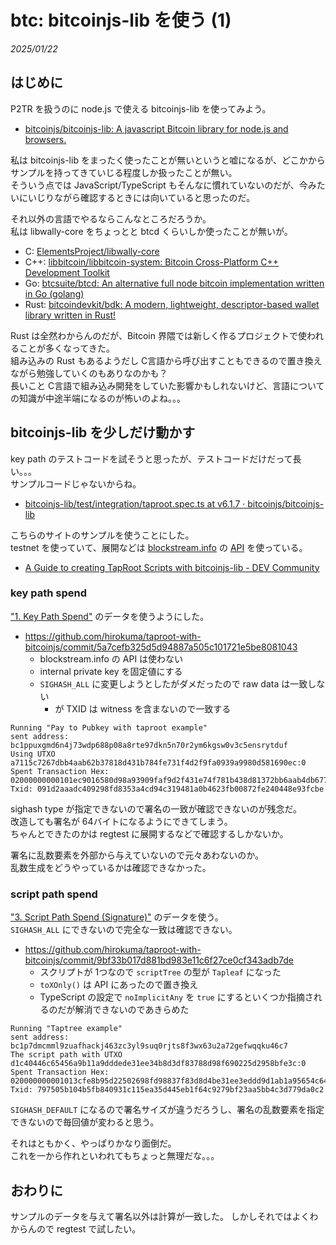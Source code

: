 # btc: bitcoinjs-lib を使う (1)

_2025/01/22_

## はじめに

P2TR を扱うのに node.js で使える bitcoinjs-lib を使ってみよう。

* [bitcoinjs/bitcoinjs-lib: A javascript Bitcoin library for node.js and browsers.](https://github.com/bitcoinjs/bitcoinjs-lib)

私は bitcoinjs-lib をまったく使ったことが無いというと嘘になるが、どこかからサンプルを持ってきていじる程度しか扱ったことが無い。  
そういう点では JavaScript/TypeScript もそんなに慣れていないのだが、今みたいにいじりながら確認するときには向いていると思ったのだ。

それ以外の言語でやるならこんなところだろうか。  
私は libwally-core をちょっとと btcd くらいしか使ったことが無いが。

* C: [ElementsProject/libwally-core](https://github.com/ElementsProject/libwally-core)
* C++: [libbitcoin/libbitcoin-system: Bitcoin Cross-Platform C++ Development Toolkit](https://github.com/libbitcoin/libbitcoin-system)
* Go: [btcsuite/btcd: An alternative full node bitcoin implementation written in Go (golang)](https://github.com/btcsuite/btcd)
* Rust: [bitcoindevkit/bdk: A modern, lightweight, descriptor-based wallet library written in Rust!](https://github.com/bitcoindevkit/bdk)

Rust は全然わからんのだが、Bitcoin 界隈では新しく作るプロジェクトで使われることが多くなってきた。  
組み込みの Rust もあるようだし C言語から呼び出すこともできるので置き換えながら勉強していくのもありなのかも？  
長いこと C言語で組み込み開発をしていた影響かもしれないけど、言語についての知識が中途半端になるのが怖いのよね。。。  

## bitcoinjs-lib を少しだけ動かす

key path のテストコードを試そうと思ったが、テストコードだけだって長い。。。  
サンプルコードじゃないからね。

* [bitcoinjs-lib/test/integration/taproot.spec.ts at v6.1.7 · bitcoinjs/bitcoinjs-lib](https://github.com/bitcoinjs/bitcoinjs-lib/blob/v6.1.7/test/integration/taproot.spec.ts)

こちらのサイトのサンプルを使うことにした。  
testnet を使っていて、展開などは [blockstream.info](https://blockstream.info/) の [API](https://github.com/Blockstream/esplora/blob/master/API.md) を使っている。

* [A Guide to creating TapRoot Scripts with bitcoinjs-lib - DEV Community](https://dev.to/eunovo/a-guide-to-creating-taproot-scripts-with-bitcoinjs-lib-4oph)

### key path spend

["1. Key Path Spend"](https://learnmeabitcoin.com/technical/upgrades/taproot/#example-1-key-path-spend) のデータを使うようにした。  

* https://github.com/hirokuma/taproot-with-bitcoinjs/commit/5a7cefb325d5d94887a505c101721e5be8081043
  * blockstream.info の API は使わない
  * internal private key を固定値にする
  * `SIGHASH_ALL` に変更しようとしたがダメだったので raw data は一致しない
    * が TXID は witness を含まないので一致する

```
Running "Pay to Pubkey with taproot example"
sent address: bc1ppuxgmd6n4j73wdp688p08a8rte97dkn5n70r2ym6kgsw0v3c5ensrytduf
Using UTXO a7115c7267dbb4aab62b37818d431b784fe731f4d2f9fa0939a9980d581690ec:0
Spent Transaction Hex: 02000000000101ec9016580d98a93909faf9d2f431e74f781b438d81372bb6aab4db67725c11a70000000000ffffffff0110270000000000001600144e44ca792ce545acba99d41304460dd1f53be3840140dcb5efe9455d2ad2e2a12f1463901259dc716e21d36d65974f1ab4a418b9fe2e512e72508ece41454f696b639bb8af087aefc5a1f77654b6ac0103a520e25c6000000000
Txid: 091d2aaadc409298fd8353a4cd94c319481a0b4623fb00872fe240448e93fcbe
```

sighash type が指定できないので署名の一致が確認できないのが残念だ。  
改造しても署名が 64バイトになるようにできてしまう。  
ちゃんとできたのかは regtest に展開するなどで確認するしかないか。

署名に乱数要素を外部から与えていないので元々あわないのか。  
乱数生成をどうやっているかは確認できなかった。

### script path spend

["3. Script Path Spend (Signature)"](https://learnmeabitcoin.com/technical/upgrades/taproot/#example-3-script-path-spend-signature) のデータを使う。  
`SIGHASH_ALL` にできないので完全な一致は確認できない。

* https://github.com/hirokuma/taproot-with-bitcoinjs/commit/9bf33b017d881bd983e11c6f27ce0cf343adb7de
  * スクリプトが 1つなので `scriptTree` の型が `Tapleaf` になった
  * `toXOnly()` は API にあったので置き換え
  * TypeScript の設定で `noImplicitAny` を `true` にするといくつか指摘されるのだが解消できないのであきらめた

```
Running "Taptree example"
sent address: bc1p7dmcmml9zuafhackj463zc3yl9suq0rjts8f3wx63u2a72gefwqqku46c7
The script path with UTXO d1c40446c65456a9b11a9dddede31ee34b8d3df83788d98f690225d2958bfe3c:0
Spent Transaction Hex: 020000000001013cfe8b95d22502698fd98837f83d8d4be31ee3eddd9d1ab1a95654c64604c4d10000000000ffffffff01983a0000000000001600140de745dc58d8e62e6f47bde30cd5804a82016f9e0340b0a357496f15f21327576f2205fdbe4643928ca8c67d8ddaa1ea5150e28fad446a956644987586028e4c2d16e8076e3f4a4885b4e58a052ddb214ab0a91f7b2822206d4ddc0e47d2e8f82cbe2fc2d0d749e7bd3338112cecdc76d8f831ae6620dbe0ac21c0924c163b385af7093440184af6fd6244936d1288cbb41cc3812286d3f83a332900000000
Txid: 797505b104b5fb840931c115ea35d445eb1f64c9279bf23aa5bb4c3d779da0c2
```

`SIGHASH_DEFAULT` になるので署名サイズが違うだろうし、署名の乱数要素を指定できないので毎回値が変わると思う。

それはともかく、やっぱりかなり面倒だ。  
これを一から作れといわれてもちょっと無理だな。。。

## おわりに

サンプルのデータを与えて署名以外は計算が一致した。
しかしそれではよくわからんので regtest で試したい。
